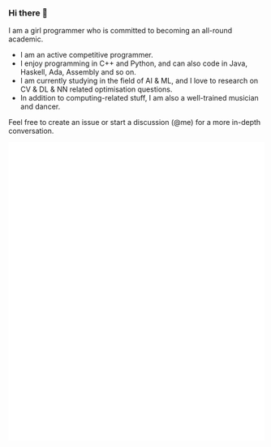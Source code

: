 ### Hi there 👋
I am a girl programmer who is committed to becoming an all-round academic. 
- I am an active competitive programmer. 
- I enjoy programming in C++ and Python, and can also code in Java, Haskell, Ada, Assembly and so on. 
- I am currently studying in the field of AI & ML, and I love to research on CV & DL & NN related optimisation questions.
- In addition to computing-related stuff, I am also a well-trained musician and dancer. <br>

Feel free to create an issue or start a discussion (@me) for a more in-depth conversation.

<img align="left" src="https://github.com/zishanqin/github-stats/blob/master/generated/overview.svg">
<img align="left" src="https://github.com/zishanqin/github-stats/blob/master/generated/languages.svg">
              
              
<!--
**zishanqin/zishanqin** is a ✨ _special_ ✨ repository because its `README.md` (this file) appears on your GitHub profile.

Here are some ideas to get you started:

- 🔭 I’m currently working on ...
- 🌱 I’m currently learning ...
- 👯 I’m looking to collaborate on ...
- 🤔 I’m looking for help with ...
- 💬 Ask me about ...
- 📫 How to reach me: ...
- 😄 Pronouns: ...
- ⚡ Fun fact: ...
-->
